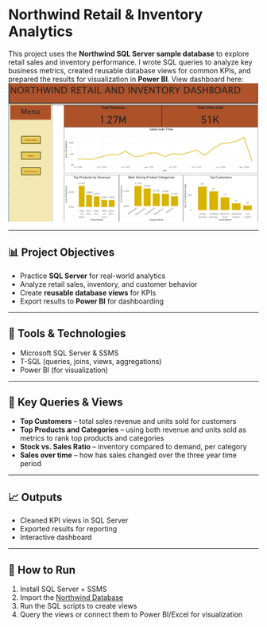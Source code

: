 # Northwind Retail & Inventory Analytics

This project uses the **Northwind SQL Server sample database** to explore retail sales and inventory performance. I wrote SQL queries to analyze key business metrics, created reusable database views for common KPIs, and prepared the results for visualization in **Power BI**. View dashboard here:![Dashboard Image](SQLRetailAnalytics.png)

---

## 📊 Project Objectives
- Practice **SQL Server** for real-world analytics  
- Analyze retail sales, inventory, and customer behavior  
- Create **reusable database views** for KPIs  
- Export results to **Power BI** for dashboarding  

---

## 🔧 Tools & Technologies
- Microsoft SQL Server & SSMS  
- T-SQL (queries, joins, views, aggregations)  
- Power BI (for visualization)  

---

## 📂 Key Queries & Views
- **Top Customers** – total sales revenue and units sold for customers 
- **Top Products and Categories** – using both revenue and units sold as metrics to rank top products and categories
- **Stock vs. Sales Ratio** – inventory compared to demand, per category  
- **Sales over time** – how has sales changed over the three year time period  

---

## 📈 Outputs
- Cleaned KPI views in SQL Server  
- Exported results for reporting  
- Interactive dashboard 

---

## 🚀 How to Run
1. Install SQL Server + SSMS  
2. Import the [Northwind Database](https://github.com/microsoft/sql-server-samples/tree/master/samples/databases/northwind-pubs)  
3. Run the SQL scripts to create views  
4. Query the views or connect them to Power BI/Excel for visualization  
